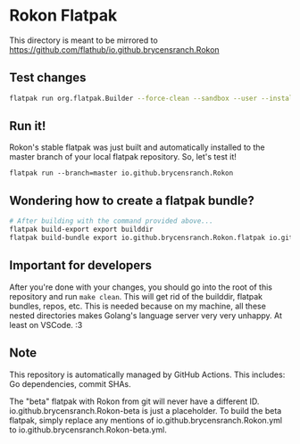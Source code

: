 # Rokon Flatpak

This directory is meant to be mirrored to https://github.com/flathub/io.github.brycensranch.Rokon

## Test changes

```sh
flatpak run org.flatpak.Builder --force-clean --sandbox --user --install --install-deps-from=flathub --ccache --mirror-screenshots-url=https://dl.flathub.org/media/ --repo=repo builddir io.github.brycensranch.Rokon.yml
```

## Run it!

Rokon's stable flatpak was just built and automatically installed to the master branch of your local flatpak repository.
So, let's test it!

`flatpak run --branch=master io.github.brycensranch.Rokon`

## Wondering how to create a flatpak bundle?

```sh
# After building with the command provided above...
flatpak build-export export builddir
flatpak build-bundle export io.github.brycensranch.Rokon.flatpak io.github.brycensranch.Rokon master --runtime-repo=https://flathub.org/repo/flathub.flatpakrepo
```

## Important for developers

After you're done with your changes, you should go into the root of this repository and run `make clean`. This will get rid of the builddir, flatpak bundles, repos, etc. This is needed because on my machine, all these nested directories makes Golang's language server very very unhappy. At least on VSCode. :3

## Note

This repository is automatically managed by GitHub Actions. This includes: Go dependencies, commit SHAs.

The "beta" flatpak with Rokon from git will never have a different ID. io.github.brycensranch.Rokon-beta is just a placeholder. To build the beta flatpak, simply replace any mentions of io.github.brycensranch.Rokon.yml to io.github.brycensranch.Rokon-beta.yml.
